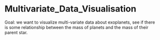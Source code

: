 # Multivariate_Data_Visualisation

Goal: we want to visualize multi-variate data about exoplanets, see if there is some relationship between 
the mass of planets and the mass of their parent star.
